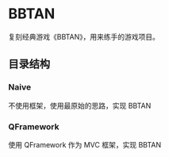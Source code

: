 # BBTAN

复刻经典游戏《BBTAN》，用来练手的游戏项目。

## 目录结构

### Naive

不使用框架，使用最原始的思路，实现 BBTAN

### QFramework

使用 QFramework 作为 MVC 框架，实现 BBTAN
